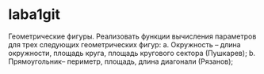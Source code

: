 # laba1git
Геометрические фигуры. Реализовать функции вычисления параметров для трех следующих геометрических фигур:
a.	Окружность – длина окружности, площадь круга, площадь кругового сектора (Пушкарев);
b.	Прямоугольник– периметр, площадь, длина диагонали (Рязанов);

